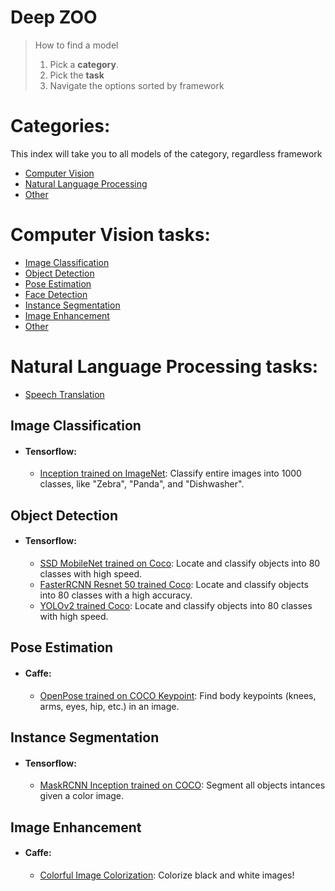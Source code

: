 # Deep ZOO  

> How to find a model
> 1. Pick a **category**.
> 2. Pick the **task**
> 3. Navigate the options sorted by framework

# Categories:

This index will take you to all models of the category, regardless framework

- [Computer Vision](#computer-vision-tasks)
- [Natural Language Processing](#natural-language-processing-tasks)
- [Other](#other)

# Computer Vision tasks:

- [Image Classification](#image-classification)
- [Object Detection](#object-detection)
- [Pose Estimation](#pose-estimation)
- [Face Detection](#face-detection)
- [Instance Segmentation](#instance-segmentation)
- [Image Enhancement](#image-enhancement)
- [Other](#other-computer-vision-models)

# Natural Language Processing tasks:
- [Speech Translation](#speech-translation)

## Image Classification

- #### Tensorflow: 
    - [Inception trained on ImageNet](./inception_imagenet/): Classify entire images into 1000 classes, like "Zebra", "Panda", and "Dishwasher".

## Object Detection

- #### Tensorflow: 
    - [SSD MobileNet trained on Coco](./ssd_mobilenet_v2_coco/): Locate and classify objects into 80 classes with high speed.
    - [FasterRCNN Resnet 50 trained Coco](./faster_rcnn_resnet50_coco/): Locate and classify objects into 80 classes with a high accuracy.
    - [YOLOv2 trained Coco](./yolov2_coco/): Locate and classify objects into 80 classes with high speed.

## Pose Estimation

- #### Caffe: 
    - [OpenPose trained on COCO Keypoint](./openpose_coco/): Find body keypoints (knees, arms, eyes, hip, etc.) in an image.

## Instance Segmentation

- #### Tensorflow: 
    - [MaskRCNN Inception trained on COCO](./mask_rcnn_inception_v2_coco/): Segment all objects intances given a color image.

## Image Enhancement

- #### Caffe: 
    - [Colorful Image Colorization](./zhang_colorization/): Colorize black and white images!

